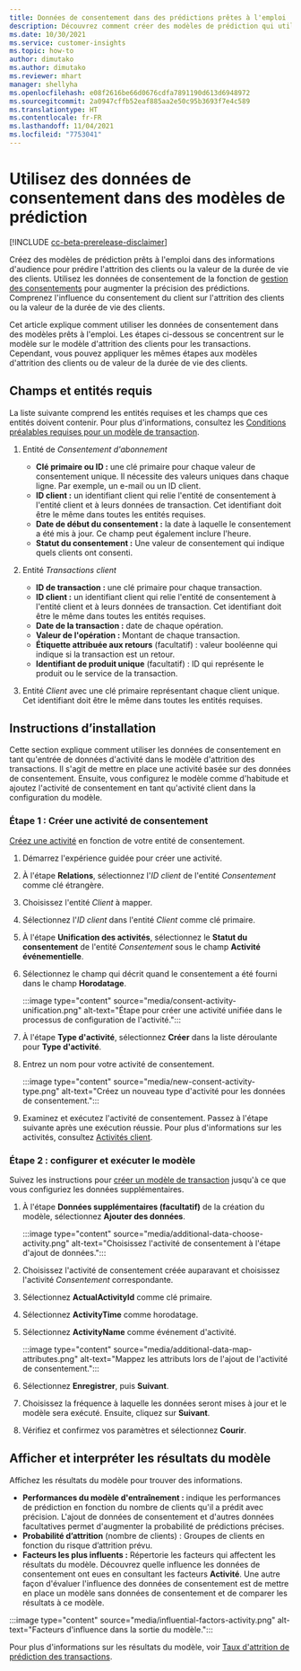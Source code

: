 ```yaml
---
title: Données de consentement dans des prédictions prêtes à l'emploi
description: Découvrez comment créer des modèles de prédiction qui utilisent les données de consentement.
ms.date: 10/30/2021
ms.service: customer-insights
ms.topic: how-to
author: dimutako
ms.author: dimutako
ms.reviewer: mhart
manager: shellyha
ms.openlocfilehash: e08f2616be66d0676cdfa7891190d613d6948972
ms.sourcegitcommit: 2a0947cffb52eaf885aa2e50c95b3693f7e4c589
ms.translationtype: HT
ms.contentlocale: fr-FR
ms.lasthandoff: 11/04/2021
ms.locfileid: "7753041"
---
```

# <a name="use-consent-data-in-prediction-models"></a>Utilisez des données de consentement dans des modèles de prédiction

[!INCLUDE [cc-beta-prerelease-disclaimer](includes/cc-beta-prerelease-disclaimer.md)]

Créez des modèles de prédiction prêts à l'emploi dans des informations d'audience pour prédire l'attrition des clients ou la valeur de la durée de vie des clients. Utilisez les données de consentement de la fonction de [gestion des consentements](overview.md) pour augmenter la précision des prédictions. Comprenez l'influence du consentement du client sur l'attrition des clients ou la valeur de la durée de vie des clients. 

Cet article explique comment utiliser les données de consentement dans des modèles prêts à l'emploi. Les étapes ci-dessous se concentrent sur le modèle sur le modèle d'attrition des clients pour les transactions. Cependant, vous pouvez appliquer les mêmes étapes aux modèles d'attrition des clients ou de valeur de la durée de vie des clients. 

## <a name="required-entities-and-fields"></a>Champs et entités requis

La liste suivante comprend les entités requises et les champs que ces entités doivent contenir. Pour plus d'informations, consultez les [Conditions préalables requises pour un modèle de transaction](../audience-insights/predict-transactional-churn.md).

1. Entité de *Consentement d'abonnement*
    - **Clé primaire ou ID :** une clé primaire pour chaque valeur de consentement unique. Il nécessite des valeurs uniques dans chaque ligne. Par exemple, un e-mail ou un ID client. 
    - **ID client :** un identifiant client qui relie l'entité de consentement à l'entité client et à leurs données de transaction. Cet identifiant doit être le même dans toutes les entités requises. 
    - **Date de début du consentement :** la date à laquelle le consentement a été mis à jour. Ce champ peut également inclure l'heure.
    - **Statut du consentement :** Une valeur de consentement qui indique quels clients ont consenti.
    
2.  Entité *Transactions client*
    - **ID de transaction :** une clé primaire pour chaque transaction.
    - **ID client :** un identifiant client qui relie l'entité de consentement à l'entité client et à leurs données de transaction. Cet identifiant doit être le même dans toutes les entités requises. 
    - **Date de la transaction :** date de chaque opération.
    - **Valeur de l'opération :** Montant de chaque transaction.
    - **Étiquette attribuée aux retours** (facultatif) : valeur booléenne qui indique si la transaction est un retour.
    - **Identifiant de produit unique** (facultatif) : ID qui représente le produit ou le service de la transaction. 

3.  Entité *Client* avec une clé primaire représentant chaque client unique. Cet identifiant doit être le même dans toutes les entités requises. 

## <a name="set-up-instructions"></a>Instructions d’installation

Cette section explique comment utiliser les données de consentement en tant qu'entrée de données d'activité dans le modèle d'attrition des transactions. Il s'agit de mettre en place une activité basée sur des données de consentement. Ensuite, vous configurez le modèle comme d'habitude et ajoutez l'activité de consentement en tant qu'activité client dans la configuration du modèle.

### <a name="step-1-create-a-consent-activity"></a>Étape 1 : Créer une activité de consentement

[Créez une activité](../audience-insights/activities.md) en fonction de votre entité de consentement. 

1. Démarrez l'expérience guidée pour créer une activité.
1. À l'étape **Relations**, sélectionnez l'*ID client* de l'entité *Consentement* comme clé étrangère.
1. Choisissez l'entité *Client* à mapper.
1. Sélectionnez l'*ID client* dans l'entité *Client* comme clé primaire.
1. À l'étape **Unification des activités**, sélectionnez le **Statut du consentement** de l'entité *Consentement* sous le champ **Activité événementielle**. 
1. Sélectionnez le champ qui décrit quand le consentement a été fourni dans le champ **Horodatage**.

   :::image type="content" source="media/consent-activity-unification.png" alt-text="Étape pour créer une activité unifiée dans le processus de configuration de l'activité.":::

1. À l'étape **Type d'activité**, sélectionnez **Créer** dans la liste déroulante pour **Type d'activité**.
1. Entrez un nom pour votre activité de consentement.

   :::image type="content" source="media/new-consent-activity-type.png" alt-text="Créez un nouveau type d'activité pour les données de consentement.":::

1. Examinez et exécutez l'activité de consentement. Passez à l'étape suivante après une exécution réussie. Pour plus d'informations sur les activités, consultez [Activités client](../audience-insights/activities.md).

### <a name="step-2-configure-and-run-the-model"></a>Étape 2 : configurer et exécuter le modèle 

Suivez les instructions pour [créer un modèle de transaction](../audience-insights/predict-transactional-churn.md) jusqu'à ce que vous configuriez les données supplémentaires.

1. À l'étape **Données supplémentaires (facultatif)** de la création du modèle, sélectionnez **Ajouter des données**. 

   :::image type="content" source="media/additional-data-choose-activity.png" alt-text="Choisissez l'activité de consentement à l'étape d'ajout de données.":::

1. Choisissez l'activité de consentement créée auparavant et choisissez l'activité *Consentement* correspondante.
1. Sélectionnez **ActualActivityId** comme clé primaire.
1. Sélectionnez **ActivityTime** comme horodatage.
1. Sélectionnez **ActivityName** comme événement d'activité.

   :::image type="content" source="media/additional-data-map-attributes.png" alt-text="Mappez les attributs lors de l'ajout de l'activité de consentement.":::

1. Sélectionnez **Enregistrer**, puis **Suivant**. 
1. Choisissez la fréquence à laquelle les données seront mises à jour et le modèle sera exécuté. Ensuite, cliquez sur **Suivant**.
1. Vérifiez et confirmez vos paramètres et sélectionnez **Courir**.  

## <a name="view-and-interpret-model-results"></a>Afficher et interpréter les résultats du modèle

Affichez les résultats du modèle pour trouver des informations.

- **Performances du modèle d'entraînement :** indique les performances de prédiction en fonction du nombre de clients qu'il a prédit avec précision. L'ajout de données de consentement et d'autres données facultatives permet d'augmenter la probabilité de prédictions précises. 
- **Probabilité d’attrition** (nombre de clients) : Groupes de clients en fonction du risque d’attrition prévu. 
- **Facteurs les plus influents :** Répertorie les facteurs qui affectent les résultats du modèle. Découvrez quelle influence les données de consentement ont eues en consultant les facteurs **Activité**. Une autre façon d'évaluer l'influence des données de consentement est de mettre en place un modèle sans données de consentement et de comparer les résultats à ce modèle.

:::image type="content" source="media/influential-factors-activity.png" alt-text="Facteurs d'influence dans la sortie du modèle.":::

Pour plus d'informations sur les résultats du modèle, voir [Taux d'attrition de prédiction des transactions](../audience-insights/predict-transactional-churn.md).

 


